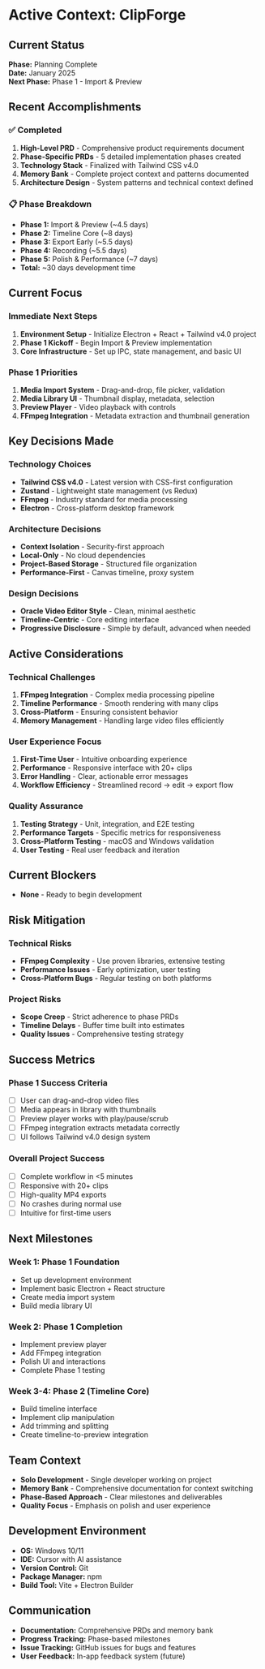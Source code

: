 # Active Context: ClipForge

## Current Status
**Phase:** Planning Complete  
**Date:** January 2025  
**Next Phase:** Phase 1 - Import & Preview

## Recent Accomplishments

### ✅ Completed
1. **High-Level PRD** - Comprehensive product requirements document
2. **Phase-Specific PRDs** - 5 detailed implementation phases created
3. **Technology Stack** - Finalized with Tailwind CSS v4.0
4. **Memory Bank** - Complete project context and patterns documented
5. **Architecture Design** - System patterns and technical context defined

### 📋 Phase Breakdown
- **Phase 1:** Import & Preview (~4.5 days)
- **Phase 2:** Timeline Core (~8 days)  
- **Phase 3:** Export Early (~5.5 days)
- **Phase 4:** Recording (~5.5 days)
- **Phase 5:** Polish & Performance (~7 days)
- **Total:** ~30 days development time

## Current Focus

### Immediate Next Steps
1. **Environment Setup** - Initialize Electron + React + Tailwind v4.0 project
2. **Phase 1 Kickoff** - Begin Import & Preview implementation
3. **Core Infrastructure** - Set up IPC, state management, and basic UI

### Phase 1 Priorities
1. **Media Import System** - Drag-and-drop, file picker, validation
2. **Media Library UI** - Thumbnail display, metadata, selection
3. **Preview Player** - Video playback with controls
4. **FFmpeg Integration** - Metadata extraction and thumbnail generation

## Key Decisions Made

### Technology Choices
- **Tailwind CSS v4.0** - Latest version with CSS-first configuration
- **Zustand** - Lightweight state management (vs Redux)
- **FFmpeg** - Industry standard for media processing
- **Electron** - Cross-platform desktop framework

### Architecture Decisions
- **Context Isolation** - Security-first approach
- **Local-Only** - No cloud dependencies
- **Project-Based Storage** - Structured file organization
- **Performance-First** - Canvas timeline, proxy system

### Design Decisions
- **Oracle Video Editor Style** - Clean, minimal aesthetic
- **Timeline-Centric** - Core editing interface
- **Progressive Disclosure** - Simple by default, advanced when needed

## Active Considerations

### Technical Challenges
1. **FFmpeg Integration** - Complex media processing pipeline
2. **Timeline Performance** - Smooth rendering with many clips
3. **Cross-Platform** - Ensuring consistent behavior
4. **Memory Management** - Handling large video files efficiently

### User Experience Focus
1. **First-Time User** - Intuitive onboarding experience
2. **Performance** - Responsive interface with 20+ clips
3. **Error Handling** - Clear, actionable error messages
4. **Workflow Efficiency** - Streamlined record → edit → export flow

### Quality Assurance
1. **Testing Strategy** - Unit, integration, and E2E testing
2. **Performance Targets** - Specific metrics for responsiveness
3. **Cross-Platform Testing** - macOS and Windows validation
4. **User Testing** - Real user feedback and iteration

## Current Blockers
- **None** - Ready to begin development

## Risk Mitigation

### Technical Risks
- **FFmpeg Complexity** - Use proven libraries, extensive testing
- **Performance Issues** - Early optimization, user testing
- **Cross-Platform Bugs** - Regular testing on both platforms

### Project Risks
- **Scope Creep** - Strict adherence to phase PRDs
- **Timeline Delays** - Buffer time built into estimates
- **Quality Issues** - Comprehensive testing strategy

## Success Metrics

### Phase 1 Success Criteria
- [ ] User can drag-and-drop video files
- [ ] Media appears in library with thumbnails
- [ ] Preview player works with play/pause/scrub
- [ ] FFmpeg integration extracts metadata correctly
- [ ] UI follows Tailwind v4.0 design system

### Overall Project Success
- [ ] Complete workflow in <5 minutes
- [ ] Responsive with 20+ clips
- [ ] High-quality MP4 exports
- [ ] No crashes during normal use
- [ ] Intuitive for first-time users

## Next Milestones

### Week 1: Phase 1 Foundation
- Set up development environment
- Implement basic Electron + React structure
- Create media import system
- Build media library UI

### Week 2: Phase 1 Completion
- Implement preview player
- Add FFmpeg integration
- Polish UI and interactions
- Complete Phase 1 testing

### Week 3-4: Phase 2 (Timeline Core)
- Build timeline interface
- Implement clip manipulation
- Add trimming and splitting
- Create timeline-to-preview integration

## Team Context
- **Solo Development** - Single developer working on project
- **Memory Bank** - Comprehensive documentation for context switching
- **Phase-Based Approach** - Clear milestones and deliverables
- **Quality Focus** - Emphasis on polish and user experience

## Development Environment
- **OS:** Windows 10/11
- **IDE:** Cursor with AI assistance
- **Version Control:** Git
- **Package Manager:** npm
- **Build Tool:** Vite + Electron Builder

## Communication
- **Documentation:** Comprehensive PRDs and memory bank
- **Progress Tracking:** Phase-based milestones
- **Issue Tracking:** GitHub issues for bugs and features
- **User Feedback:** In-app feedback system (future)
